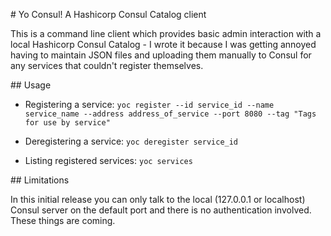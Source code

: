 # Yo Consul! A Hashicorp Consul Catalog client

This is a command line client which provides basic admin interaction with a local Hashicorp Consul Catalog - I wrote it because I was getting annoyed having to maintain JSON files and uploading them manually to Consul for any services that couldn't register themselves.

## Usage

* Registering a service: 
`yoc register --id service_id --name service_name --address address_of_service --port 8080 --tag "Tags for use by service"`

* Deregistering a service:
`yoc deregister service_id`

* Listing registered services:
`yoc services`

## Limitations

In this initial release you can only talk to the local (127.0.0.1 or localhost) Consul server on the default port and there is no authentication involved.  These things are coming.
